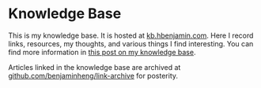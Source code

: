 # Knowledge Base

This is my knowledge base. It is hosted at
[kb.hbenjamin.com](https://kb.hbenjamin.com). Here I record links, resources,
my thoughts, and various things I find interesting. You can find more information in [this post on my knowledge base](https://kb.hbenjamin.com/about-this-knowledge-base/).

Articles linked in the knowledge base are archived at
[github.com/benjaminheng/link-archive](https://github.com/benjaminheng/link-archive)
for posterity.
